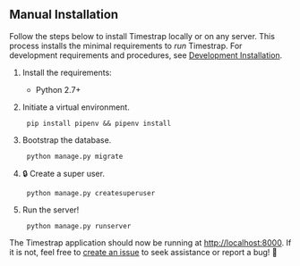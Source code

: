 ## Manual Installation

Follow the steps below to install Timestrap locally or on any server. This 
process installs the minimal requirements to *run* Timestrap. For development
requirements and procedures, see [Development Installation](#development-installation).

1. Install the requirements:
    - Python 2.7+

1. Initiate a virtual environment.

        pip install pipenv && pipenv install

1. Bootstrap the database.

        python manage.py migrate

1. :lock: Create a super user.

        python manage.py createsuperuser

1. Run the server!

        python manage.py runserver

The Timestrap application should now be running at [http://localhost:8000](http://localhost:8000).
If it is not, feel free to [create an issue](https://github.com/overshard/timestrap/issues)
to seek assistance or report a bug! :bug:

